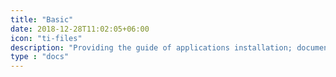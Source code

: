 ```yaml
---
title: "Basic"
date: 2018-12-28T11:02:05+06:00
icon: "ti-files"
description: "Providing the guide of applications installation; documents, images, and videos."
type : "docs"
---
```

